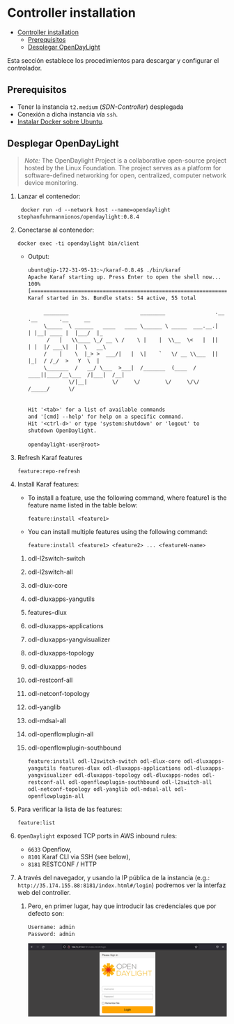 # Controller installation

- [Controller installation](#controller-installation)
  - [Prerequisitos](#prerequisitos)
  - [Desplegar OpenDayLight](#desplegar-opendaylight)

Esta sección establece los procedimientos para descargar y configurar el controlador.

## Prerequisitos

- Tener la instancia `t2.medium` (*SDN-Controller*) desplegada
- Conexión a dicha instancia vía `ssh`.
- [Instalar Docker sobre Ubuntu](https://docs.docker.com/engine/install/ubuntu/).

## Desplegar OpenDayLight

> *Note:* The OpenDaylight Project is a collaborative open-source project hosted by the Linux Foundation. The project serves as a platform for software-defined networking for open, centralized, computer network device monitoring.

1. Lanzar el contenedor:

    ```console
     docker run -d --network host --name=opendaylight stephanfuhrmannionos/opendaylight:0.8.4
    ```

2. Conectarse al contenedor:

    ```console
    docker exec -ti opendaylight bin/client
    ```

   - Output:
  
     ```console
     ubuntu@ip-172-31-95-13:~/karaf-0.8.4$ ./bin/karaf
     Apache Karaf starting up. Press Enter to open the shell now...
     100% [========================================================================]
     Karaf started in 3s. Bundle stats: 54 active, 55 total

          ________                       ________                .__  .__       .__     __
          \_____  \ ______   ____   ____ \______ \ _____  ___.__.|  | |__| ____ |  |___/  |_
           /   |   \\____ \_/ __ \ /    \ |    |  \\__  \<   |  ||  | |  |/ ___\|  |  \   __\
          /    |    \  |_> >  ___/|   |  \|    `   \/ __ \\___  ||  |_|  / /_/  >   Y  \  |
          \_______  /   __/ \___  >___|  /_______  (____  / ____||____/__\___  /|___|  /__|
                  \/|__|        \/     \/        \/     \/\/            /_____/      \/


     Hit '<tab>' for a list of available commands
     and '[cmd] --help' for help on a specific command.
     Hit '<ctrl-d>' or type 'system:shutdown' or 'logout' to shutdown OpenDaylight.

     opendaylight-user@root> 
     ```

3. Refresh Karaf features

     ```console
     feature:repo-refresh
     ```

4. Install Karaf features:

     - To install a feature, use the following command, where feature1 is the feature name listed in the table below:

          ```console
          feature:install <feature1>
          ```

     - You can install multiple features using the following command:

          ```console
          feature:install <feature1> <feature2> ... <featureN-name>
          ```

     1. odl-l2switch-switch
     2. odl-l2switch-all
     3. odl-dlux-core
     4. odl-dluxapps-yangutils
     5. features-dlux
     6. odl-dluxapps-applications
     7. odl-dluxapps-yangvisualizer
     8. odl-dluxapps-topology
     9. odl-dluxapps-nodes
     10. odl-restconf-all
     11. odl-netconf-topology
     13. odl-yanglib
     14. odl-mdsal-all
     15. odl-openflowplugin-all
     16. odl-openflowplugin-southbound

          ```console
          feature:install odl-l2switch-switch odl-dlux-core odl-dluxapps-yangutils features-dlux odl-dluxapps-applications odl-dluxapps-yangvisualizer odl-dluxapps-topology odl-dluxapps-nodes odl-restconf-all odl-openflowplugin-southbound odl-l2switch-all odl-netconf-topology odl-yanglib odl-mdsal-all odl-openflowplugin-all
          ```  

5. Para verificar la lista de las features:

    ```console
    feature:list
    ```

6. `OpenDaylight` exposed TCP ports in AWS inbound rules:
   - `6633` Openflow,
   - `8101` Karaf CLI via SSH (see below),
   - `8181` RESTCONF / HTTP

7. A través del navegador, y usando la IP pública de la instancia (e.g.: `http://35.174.155.88:8181/index.html#/login`) podremos ver la interfaz web del controller.

    1. Pero, en primer lugar, hay que introducir las credenciales que por defecto son:

          ```console
          Username: admin
          Password: admin
          ```

          ![image](./img/OpenDaylight.png)
